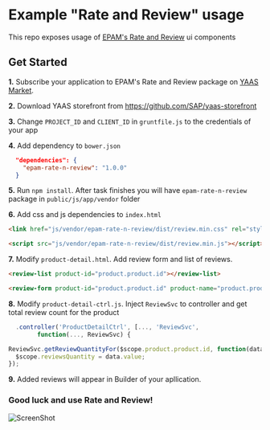 # Example "Rate and Review" usage

This repo exposes usage of [EPAM's Rate and Review](https://github.com/EPAM-YAAS/ratenreview) ui components

## Get Started

**1.** Subscribe your application to EPAM's Rate and Review package on [YAAS Market](https://market.yaas.io/commercial/).

**2.** Download YAAS storefront from https://github.com/SAP/yaas-storefront

**3.** Change `PROJECT_ID` and `CLIENT_ID` in `gruntfile.js` to the credentials of your app

**4.** Add dependency to `bower.json`
```json
  "dependencies": {
    "epam-rate-n-review": "1.0.0"
  } 
```

**5.** Run `npm install`. After task finishes you will have `epam-rate-n-review` package in `public/js/app/vendor` folder

**6.** Add css and js dependencies to `index.html`

```html
<link href="js/vendor/epam-rate-n-review/dist/review.min.css" rel="stylesheet">
```
```html
<script src="js/vendor/epam-rate-n-review/dist/review.min.js"></script>
```

**7.** Modify `product-detail.html`. Add review form and list of reviews.

```html
<review-list product-id="product.product.id"></review-list>
```
```html
<review-form product-id="product.product.id" product-name="product.product.name"/>
```

**8.** Modify `product-detail-ctrl.js`. Inject `ReviewSvc` to controller and get total review count for the product

```js
  .controller('ProductDetailCtrl', [..., 'ReviewSvc',
        function(..., ReviewSvc) {
```
```js
ReviewSvc.getReviewQuantityFor($scope.product.product.id, function(data) {
  $scope.reviewsQuantity = data.value;
});
```

**9.** Added reviews will appear in Builder of your apllication.

### Good luck and use Rate and Review!

![ScreenShot](https://raw.github.com/Yevhenii-Melnyk/example-epam-rate-n-review/master/images/rate-review-directives.png)
